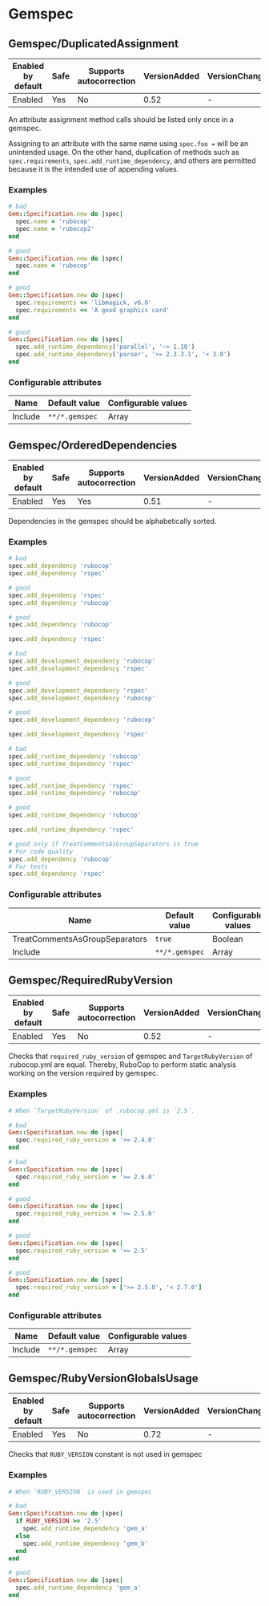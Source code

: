 # Gemspec

## Gemspec/DuplicatedAssignment

Enabled by default | Safe | Supports autocorrection | VersionAdded | VersionChanged
--- | --- | --- | --- | ---
Enabled | Yes | No | 0.52 | -

An attribute assignment method calls should be listed only once
in a gemspec.

Assigning to an attribute with the same name using `spec.foo =` will be
an unintended usage. On the other hand, duplication of methods such
as `spec.requirements`, `spec.add_runtime_dependency`, and others are
permitted because it is the intended use of appending values.

### Examples

```ruby
# bad
Gem::Specification.new do |spec|
  spec.name = 'rubocop'
  spec.name = 'rubocop2'
end

# good
Gem::Specification.new do |spec|
  spec.name = 'rubocop'
end

# good
Gem::Specification.new do |spec|
  spec.requirements << 'libmagick, v6.0'
  spec.requirements << 'A good graphics card'
end

# good
Gem::Specification.new do |spec|
  spec.add_runtime_dependency('parallel', '~> 1.10')
  spec.add_runtime_dependency('parser', '>= 2.3.3.1', '< 3.0')
end
```

### Configurable attributes

Name | Default value | Configurable values
--- | --- | ---
Include | `**/*.gemspec` | Array

## Gemspec/OrderedDependencies

Enabled by default | Safe | Supports autocorrection | VersionAdded | VersionChanged
--- | --- | --- | --- | ---
Enabled | Yes | Yes  | 0.51 | -

Dependencies in the gemspec should be alphabetically sorted.

### Examples

```ruby
# bad
spec.add_dependency 'rubocop'
spec.add_dependency 'rspec'

# good
spec.add_dependency 'rspec'
spec.add_dependency 'rubocop'

# good
spec.add_dependency 'rubocop'

spec.add_dependency 'rspec'

# bad
spec.add_development_dependency 'rubocop'
spec.add_development_dependency 'rspec'

# good
spec.add_development_dependency 'rspec'
spec.add_development_dependency 'rubocop'

# good
spec.add_development_dependency 'rubocop'

spec.add_development_dependency 'rspec'

# bad
spec.add_runtime_dependency 'rubocop'
spec.add_runtime_dependency 'rspec'

# good
spec.add_runtime_dependency 'rspec'
spec.add_runtime_dependency 'rubocop'

# good
spec.add_runtime_dependency 'rubocop'

spec.add_runtime_dependency 'rspec'

# good only if TreatCommentsAsGroupSeparators is true
# For code quality
spec.add_dependency 'rubocop'
# For tests
spec.add_dependency 'rspec'
```

### Configurable attributes

Name | Default value | Configurable values
--- | --- | ---
TreatCommentsAsGroupSeparators | `true` | Boolean
Include | `**/*.gemspec` | Array

## Gemspec/RequiredRubyVersion

Enabled by default | Safe | Supports autocorrection | VersionAdded | VersionChanged
--- | --- | --- | --- | ---
Enabled | Yes | No | 0.52 | -

Checks that `required_ruby_version` of gemspec and `TargetRubyVersion`
of .rubocop.yml are equal.
Thereby, RuboCop to perform static analysis working on the version
required by gemspec.

### Examples

```ruby
# When `TargetRubyVersion` of .rubocop.yml is `2.5`.

# bad
Gem::Specification.new do |spec|
  spec.required_ruby_version = '>= 2.4.0'
end

# bad
Gem::Specification.new do |spec|
  spec.required_ruby_version = '>= 2.6.0'
end

# good
Gem::Specification.new do |spec|
  spec.required_ruby_version = '>= 2.5.0'
end

# good
Gem::Specification.new do |spec|
  spec.required_ruby_version = '>= 2.5'
end

# good
Gem::Specification.new do |spec|
  spec.required_ruby_version = ['>= 2.5.0', '< 2.7.0']
end
```

### Configurable attributes

Name | Default value | Configurable values
--- | --- | ---
Include | `**/*.gemspec` | Array

## Gemspec/RubyVersionGlobalsUsage

Enabled by default | Safe | Supports autocorrection | VersionAdded | VersionChanged
--- | --- | --- | --- | ---
Enabled | Yes | No | 0.72 | -

Checks that `RUBY_VERSION` constant is not used in gemspec

### Examples

```ruby
# When `RUBY_VERSION` is used in gemspec

# bad
Gem::Specification.new do |spec|
  if RUBY_VERSION >= '2.5'
    spec.add_runtime_dependency 'gem_a'
  else
    spec.add_runtime_dependency 'gem_b'
  end
end

# good
Gem::Specification.new do |spec|
  spec.add_runtime_dependency 'gem_a'
end
```
